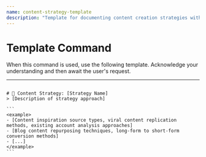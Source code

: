 ```yaml
---
name: content-strategy-template
description: "Template for documenting content creation strategies with title and description."
---
```

# Template Command

When this command is used, use the following template. Acknowledge your understanding and then await the user's request.

---

````````````

# 🎯 Content Strategy: [Strategy Name]
> [Description of strategy approach]

```
<example>
- [Content inspiration source types, viral content replication methods, existing account analysis approaches]
- [Blog content repurposing techniques, long-form to short-form conversion methods]
- [...]
</example>
```
````````````

